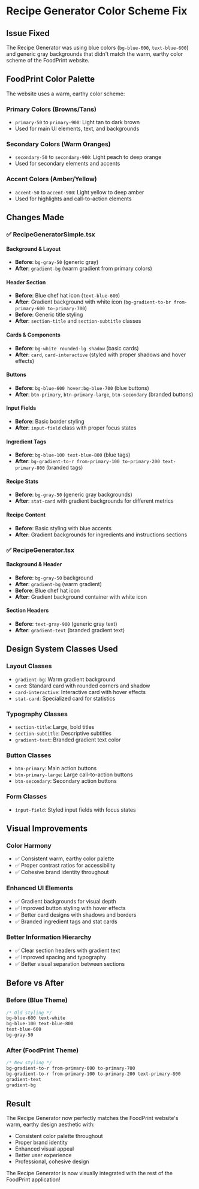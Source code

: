 # Recipe Generator Color Scheme Fix

## Issue Fixed
The Recipe Generator was using blue colors (`bg-blue-600`, `text-blue-600`) and generic gray backgrounds that didn't match the warm, earthy color scheme of the FoodPrint website.

## FoodPrint Color Palette
The website uses a warm, earthy color scheme:

### Primary Colors (Browns/Tans)
- `primary-50` to `primary-900`: Light tan to dark brown
- Used for main UI elements, text, and backgrounds

### Secondary Colors (Warm Oranges)
- `secondary-50` to `secondary-900`: Light peach to deep orange
- Used for secondary elements and accents

### Accent Colors (Amber/Yellow)
- `accent-50` to `accent-900`: Light yellow to deep amber
- Used for highlights and call-to-action elements

## Changes Made

### ✅ RecipeGeneratorSimple.tsx

#### Background & Layout
- **Before**: `bg-gray-50` (generic gray)
- **After**: `gradient-bg` (warm gradient from primary colors)

#### Header Section
- **Before**: Blue chef hat icon (`text-blue-600`)
- **After**: Gradient background with white icon (`bg-gradient-to-br from-primary-600 to-primary-700`)
- **Before**: Generic title styling
- **After**: `section-title` and `section-subtitle` classes

#### Cards & Components
- **Before**: `bg-white rounded-lg shadow` (basic cards)
- **After**: `card`, `card-interactive` (styled with proper shadows and hover effects)

#### Buttons
- **Before**: `bg-blue-600 hover:bg-blue-700` (blue buttons)
- **After**: `btn-primary`, `btn-primary-large`, `btn-secondary` (branded buttons)

#### Input Fields
- **Before**: Basic border styling
- **After**: `input-field` class with proper focus states

#### Ingredient Tags
- **Before**: `bg-blue-100 text-blue-800` (blue tags)
- **After**: `bg-gradient-to-r from-primary-100 to-primary-200 text-primary-800` (branded tags)

#### Recipe Stats
- **Before**: `bg-gray-50` (generic gray backgrounds)
- **After**: `stat-card` with gradient backgrounds for different metrics

#### Recipe Content
- **Before**: Basic styling with blue accents
- **After**: Gradient backgrounds for ingredients and instructions sections

### ✅ RecipeGenerator.tsx

#### Background & Header
- **Before**: `bg-gray-50` background
- **After**: `gradient-bg` (warm gradient)
- **Before**: Blue chef hat icon
- **After**: Gradient background container with white icon

#### Section Headers
- **Before**: `text-gray-900` (generic gray text)
- **After**: `gradient-text` (branded gradient text)

## Design System Classes Used

### Layout Classes
- `gradient-bg`: Warm gradient background
- `card`: Standard card with rounded corners and shadow
- `card-interactive`: Interactive card with hover effects
- `stat-card`: Specialized card for statistics

### Typography Classes
- `section-title`: Large, bold titles
- `section-subtitle`: Descriptive subtitles
- `gradient-text`: Branded gradient text color

### Button Classes
- `btn-primary`: Main action buttons
- `btn-primary-large`: Large call-to-action buttons
- `btn-secondary`: Secondary action buttons

### Form Classes
- `input-field`: Styled input fields with focus states

## Visual Improvements

### Color Harmony
- ✅ Consistent warm, earthy color palette
- ✅ Proper contrast ratios for accessibility
- ✅ Cohesive brand identity throughout

### Enhanced UI Elements
- ✅ Gradient backgrounds for visual depth
- ✅ Improved button styling with hover effects
- ✅ Better card designs with shadows and borders
- ✅ Branded ingredient tags and stat cards

### Better Information Hierarchy
- ✅ Clear section headers with gradient text
- ✅ Improved spacing and typography
- ✅ Better visual separation between sections

## Before vs After

### Before (Blue Theme)
```css
/* Old styling */
bg-blue-600 text-white
bg-blue-100 text-blue-800
text-blue-600
bg-gray-50
```

### After (FoodPrint Theme)
```css
/* New styling */
bg-gradient-to-r from-primary-600 to-primary-700
bg-gradient-to-r from-primary-100 to-primary-200 text-primary-800
gradient-text
gradient-bg
```

## Result
The Recipe Generator now perfectly matches the FoodPrint website's warm, earthy design aesthetic with:
- Consistent color palette throughout
- Proper brand identity
- Enhanced visual appeal
- Better user experience
- Professional, cohesive design

The Recipe Generator is now visually integrated with the rest of the FoodPrint application!
